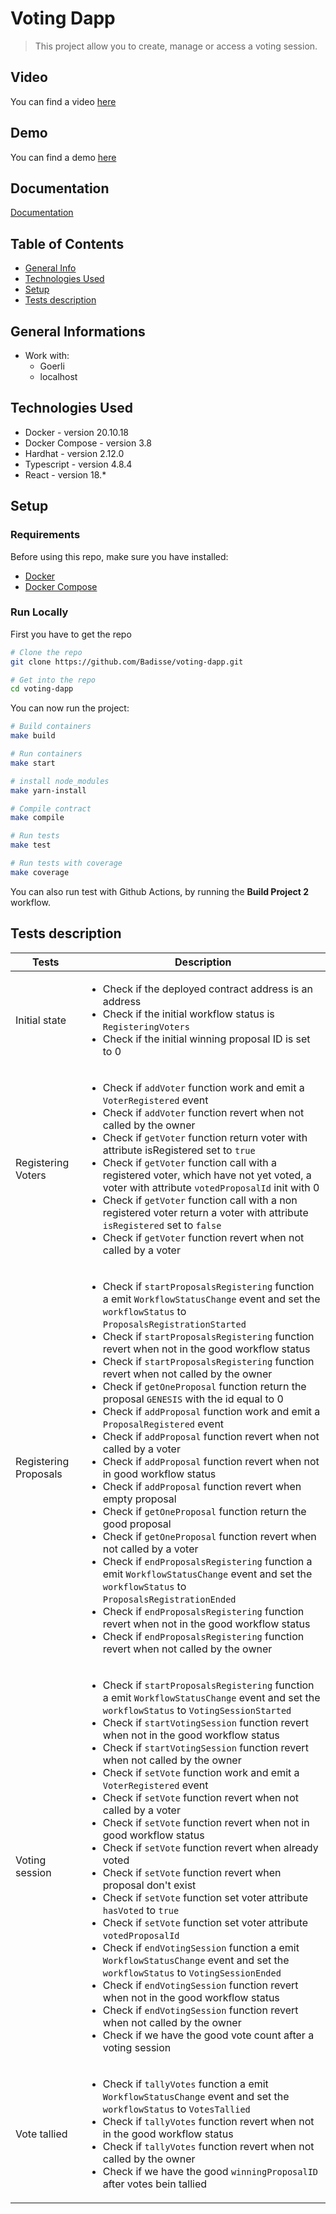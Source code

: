 # Voting Dapp

>This project allow you to create, manage or access a voting session.

## Video

You can find a video [here](https://drive.google.com/file/d/1bcwMYK3s9fj0DDfgvR5qGV3l_zK2dzA-/view?usp=sharing)


## Demo

You can find a demo [here](https://voting-dapp-mu.vercel.app/)


## Documentation

[Documentation](https://github.com/Badisse/voting-dapp/tree/main/hardhat/docs)

## Table of Contents
* [General Info](#general-information)
* [Technologies Used](#technologies-used)
* [Setup](#setup)
* [Tests description](#tests-description)


## General Informations
- Work with:
  - Goerli
  - localhost

## Technologies Used
- Docker - version 20.10.18
- Docker Compose - version 3.8
- Hardhat - version 2.12.0
- Typescript - version 4.8.4
- React - version 18.*


## Setup
### Requirements
Before using this repo, make sure you have installed:
- [Docker](https://docs.docker.com/engine/install/)
- [Docker Compose](https://docs.docker.com/compose/install/)

### Run Locally
First you have to get the repo
```bash
# Clone the repo 
git clone https://github.com/Badisse/voting-dapp.git

# Get into the repo
cd voting-dapp
```

You can now run the project:

```bash
# Build containers
make build

# Run containers
make start

# install node_modules
make yarn-install

# Compile contract
make compile

# Run tests
make test

# Run tests with coverage
make coverage
```

You can also run test with Github Actions, by running the **Build Project 2** workflow.

## Tests description

| Tests 	| Description 	|
|---	|---	|
| Initial state 	| <ul>   <li>Check if the deployed contract address is an address</li>   <li>Check if the initial workflow status is `RegisteringVoters`</li>   <li>Check if the initial winning proposal ID is set to 0</li> </ul> 	|
| Registering Voters 	| <ul>   <li>Check if `addVoter` function work  and emit a `VoterRegistered` event</li>   <li>Check if `addVoter` function revert when not called by the owner</li>   <li>Check if `getVoter` function return voter with attribute isRegistered set to `true`</li>   <li>Check if `getVoter` function call with a registered voter, which have not yet voted, a voter with attribute `votedProposalId` init with 0   <li>Check if `getVoter` function call with a non registered voter return a voter with attribute `isRegistered` set to `false`</li>   <li>Check if `getVoter` function revert when not called by a voter</li> </ul> 	|
| Registering Proposals 	| <ul>   <li>Check if `startProposalsRegistering` function a emit `WorkflowStatusChange` event and set the `workflowStatus` to `ProposalsRegistrationStarted`</li>   <li>Check if `startProposalsRegistering` function revert when not in the good workflow status</li>  <li>Check if `startProposalsRegistering` function revert when not called by the owner</li>   <li>Check if `getOneProposal` function return the proposal `GENESIS` with the id equal to 0</li>   <li>Check if `addProposal` function work and emit a `ProposalRegistered` event</li>  <li>Check if `addProposal` function revert when not called by a voter</li> <li>Check if `addProposal` function revert when not in good workflow status</li> <li>Check if `addProposal` function revert when empty proposal</li> <li>Check if `getOneProposal` function return the good proposal</li> <li>Check if `getOneProposal` function revert when not called by a voter</li> <li>Check if `endProposalsRegistering` function a emit `WorkflowStatusChange` event and set the `workflowStatus` to `ProposalsRegistrationEnded`</li> <li>Check if `endProposalsRegistering` function revert when not in the good workflow status</li> <li>Check if `endProposalsRegistering` function revert when not called by the owner</li> </ul> 	|
| Voting session 	|  <ul>   <li>Check if `startProposalsRegistering` function a emit `WorkflowStatusChange` event and set the `workflowStatus` to `VotingSessionStarted`</li>   <li>Check if `startVotingSession` function revert when not in the good workflow status</li>  <li>Check if `startVotingSession` function revert when not called by the owner</li>   <li>Check if `setVote` function work and emit a `VoterRegistered` event</li>  <li>Check if `setVote` function revert when not called by a voter</li> <li>Check if `setVote` function revert when not in good workflow status</li> <li>Check if `setVote` function revert when already voted</li> <li>Check if `setVote` function revert when proposal don't exist</li> <li>Check if `setVote` function set voter attribute `hasVoted` to `true`</li> <li>Check if `setVote` function set voter attribute `votedProposalId`</li> <li>Check if `endVotingSession` function a emit `WorkflowStatusChange` event and set the `workflowStatus` to `VotingSessionEnded`</li>	<li>Check if `endVotingSession` function revert when not in the good workflow status</li>  <li>Check if `endVotingSession` function revert when not called by the owner</li> <li>Check if we have the good vote count after a voting session</li> |
| Vote tallied 	| <ul>   <li>Check if `tallyVotes` function a emit `WorkflowStatusChange` event and set the `workflowStatus` to `VotesTallied`</li>   <li>Check if `tallyVotes` function revert when not in the good workflow status</li>  <li>Check if `tallyVotes` function revert when not called by the owner</li>   <li>Check if we have the good `winningProposalID` after votes bein tallied</li>  </ul> 
